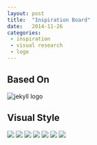 ```yaml
---
layout: post
title:  "Inspiration Board"
date:   2014-11-26
categories:
 - inspiration
 - visual research
 - logo
---
```


## Based On

![jekyll logo](http://jekyllrb.com/img/logo-2x.png)

## Visual Style

![](https://d13yacurqjgara.cloudfront.net/users/181788/screenshots/1822273/build_something-02.jpg)
![](https://d13yacurqjgara.cloudfront.net/users/31752/screenshots/1821563/gandalf.png)
![](https://d13yacurqjgara.cloudfront.net/users/56613/screenshots/1820987/dribbble-03.jpg)
![](https://d13yacurqjgara.cloudfront.net/users/44585/screenshots/1806913/dribbble.png)
![](https://d13yacurqjgara.cloudfront.net/users/59947/screenshots/1806750/ship_dribble.jpg)
![](https://d13yacurqjgara.cloudfront.net/users/35381/screenshots/1805558/startup.png)
![](https://d13yacurqjgara.cloudfront.net/users/99875/screenshots/1814593/objects.jpg)


